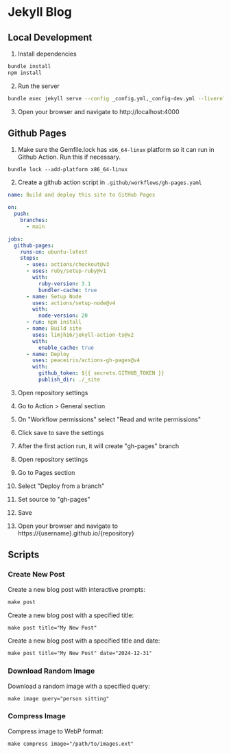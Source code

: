 # Jekyll Blog

## Local Development

1. Install dependencies

```bash
bundle install
npm install
```

2. Run the server

```bash
bundle exec jekyll serve --config _config.yml,_config-dev.yml --livereload
```

3. Open your browser and navigate to http://localhost:4000

## Github Pages

1. Make sure the Gemfile.lock has `x86_64-linux` platform so it can run in Github Action. Run this if necessary.

```
bundle lock --add-platform x86_64-linux
```

2. Create a github action script in `.github/workflows/gh-pages.yaml`

```yaml
name: Build and deploy this site to GitHub Pages

on:
  push:
    branches:
      - main

jobs:
  github-pages:
    runs-on: ubuntu-latest
    steps:
      - uses: actions/checkout@v3
      - uses: ruby/setup-ruby@v1
        with:
          ruby-version: 3.1
          bundler-cache: true
      - name: Setup Node
        uses: actions/setup-node@v4
        with:
          node-version: 20
      - run: npm install
      - name: Build site
        uses: limjh16/jekyll-action-ts@v2
        with:
          enable_cache: true
      - name: Deploy
        uses: peaceiris/actions-gh-pages@v4
        with:
          github_token: ${{ secrets.GITHUB_TOKEN }}
          publish_dir: ./_site
```
3. Open repository settings

4. Go to Action > General section

5. On "Workflow permissions" select "Read and write permissions"

6. Click save to save the settings

7. After the first action run, it will create "gh-pages" branch

8. Open repository settings

9. Go to Pages section

10. Select "Deploy from a branch"

11. Set source to "gh-pages"

12. Save

13. Open your browser and navigate to https://{username}.github.io/{repository}

## Scripts

### Create New Post

Create a new blog post with interactive prompts:
```markdown
make post
```

Create a new blog post with a specified title:
```markdown
make post title="My New Post"
```

Create a new blog post with a specified title and date:
```markdown
make post title="My New Post" date="2024-12-31"
```

### Download Random Image

Download a random image with a specified query:
```markdown
make image query="person sitting"
```

### Compress Image

Compress image to WebP format:
```markdown
make compress image="/path/to/images.ext"
```